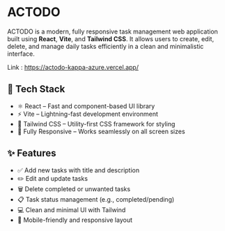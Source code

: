 # ACTODO

ACTODO is a modern, fully responsive task management web application built using **React**, **Vite**, and **Tailwind CSS**. It allows users to create, edit, delete, and manage daily tasks efficiently in a clean and minimalistic interface.

Link : https://actodo-kappa-azure.vercel.app/

## 🔧 Tech Stack

- ⚛️ React – Fast and component-based UI library
- ⚡ Vite – Lightning-fast development environment
- 💨 Tailwind CSS – Utility-first CSS framework for styling
- 📱 Fully Responsive – Works seamlessly on all screen sizes

## ✨ Features

- ✅ Add new tasks with title and description
- ✏️ Edit and update tasks
- 🗑️ Delete completed or unwanted tasks
- 📋 Task status management (e.g., completed/pending)
- 💻 Clean and minimal UI with Tailwind
- 📱 Mobile-friendly and responsive layout
